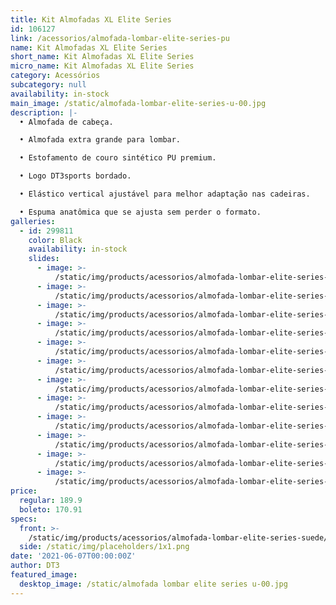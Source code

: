 ```yaml
---
title: Kit Almofadas XL Elite Series
id: 106127
link: /acessorios/almofada-lombar-elite-series-pu
name: Kit Almofadas XL Elite Series
short_name: Kit Almofadas XL Elite Series
micro_name: Kit Almofadas XL Elite Series
category: Acessórios
subcategory: null
availability: in-stock
main_image: /static/almofada-lombar-elite-series-u-00.jpg
description: |-
  • Almofada de cabeça.

  • Almofada extra grande para lombar.

  • Estofamento de couro sintético PU premium.

  • Logo DT3sports bordado.

  • Elástico vertical ajustável para melhor adaptação nas cadeiras.

  • Espuma anatômica que se ajusta sem perder o formato.
galleries:
  - id: 299811
    color: Black
    availability: in-stock
    slides:
      - image: >-
          /static/img/products/acessorios/almofada-lombar-elite-series-pu/Black/almofada-lombar-elite-series-pu-00.jpg
      - image: >-
          /static/img/products/acessorios/almofada-lombar-elite-series-pu/Black/almofada-lombar-elite-series-pu-01.jpg
      - image: >-
          /static/img/products/acessorios/almofada-lombar-elite-series-pu/Black/almofada-lombar-elite-series-pu-02.jpg
      - image: >-
          /static/img/products/acessorios/almofada-lombar-elite-series-pu/Black/almofada-lombar-elite-series-pu-03.jpg
      - image: >-
          /static/img/products/acessorios/almofada-lombar-elite-series-pu/Black/almofada-lombar-elite-series-pu-04.jpg
      - image: >-
          /static/img/products/acessorios/almofada-lombar-elite-series-pu/Black/almofada-lombar-elite-series-pu-05.jpg
      - image: >-
          /static/img/products/acessorios/almofada-lombar-elite-series-pu/Black/almofada-lombar-elite-series-pu-06.jpg
      - image: >-
          /static/img/products/acessorios/almofada-lombar-elite-series-pu/Black/almofada-lombar-elite-series-pu-07.jpg
      - image: >-
          /static/img/products/acessorios/almofada-lombar-elite-series-pu/Black/almofada-lombar-elite-series-pu-08.jpg
      - image: >-
          /static/img/products/acessorios/almofada-lombar-elite-series-pu/Black/almofada-lombar-elite-series-pu-09.jpg
      - image: >-
          /static/img/products/acessorios/almofada-lombar-elite-series-pu/Black/almofada-lombar-elite-series-pu-010.jpg
      - image: >-
          /static/img/products/acessorios/almofada-lombar-elite-series-pu/Black/almofada-lombar-elite-series-pu-011.jpg
price:
  regular: 189.9
  boleto: 170.91
specs:
  front: >-
    /static/img/products/acessorios/almofada-lombar-elite-series-suede/almofada-lombar-elite-series-suede-specs-frontal.svg
  side: /static/img/placeholders/1x1.png
date: '2021-06-07T00:00:00Z'
author: DT3
featured_image:
  desktop_image: /static/almofada lombar elite series u-00.jpg
---
```

